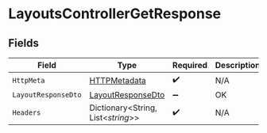 # LayoutsControllerGetResponse


## Fields

| Field                                                             | Type                                                              | Required                                                          | Description                                                       |
| ----------------------------------------------------------------- | ----------------------------------------------------------------- | ----------------------------------------------------------------- | ----------------------------------------------------------------- |
| `HttpMeta`                                                        | [HTTPMetadata](../../Models/Components/HTTPMetadata.md)           | :heavy_check_mark:                                                | N/A                                                               |
| `LayoutResponseDto`                                               | [LayoutResponseDto](../../Models/Components/LayoutResponseDto.md) | :heavy_minus_sign:                                                | OK                                                                |
| `Headers`                                                         | Dictionary<String, List<*string*>>                                | :heavy_check_mark:                                                | N/A                                                               |